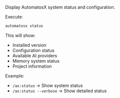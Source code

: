 Display AutomatosX system status and configuration.

Execute:
```bash
automatosx status
```

This will show:
- Installed version
- Configuration status
- Available AI providers
- Memory system status
- Project information

Example:
- `/ax:status` → Show system status
- `/ax:status --verbose` → Show detailed status

